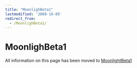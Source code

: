 ```yaml
---
title: "MoonlighBeta1"
lastmodified: '2008-10-09'
redirect_from:
  - /MoonlighBeta1/
---
```


MoonlighBeta1
=============

All information on this page has been moved to [MoonlightBeta1](/MoonlightBeta1)

